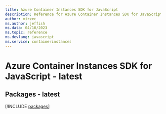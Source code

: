 ```yaml
---
title: Azure Container Instances SDK for JavaScript
description: Reference for Azure Container Instances SDK for JavaScript
author: xirzec
ms.author: jeffish
ms.data: 04/10/2023
ms.topic: reference
ms.devlang: javascript
ms.service: containerinstances
---
```

# Azure Container Instances SDK for JavaScript - latest
## Packages - latest
[!INCLUDE [packages](container-instances-index.md)]